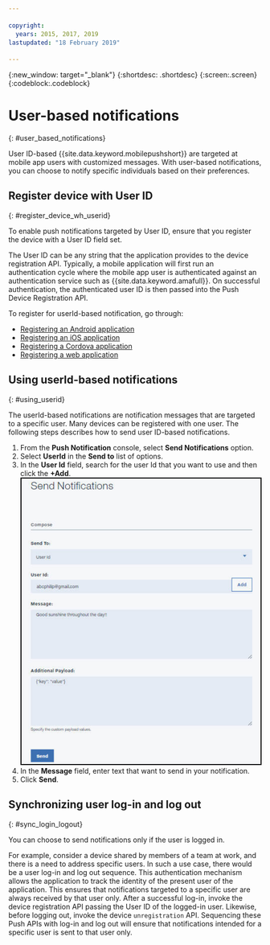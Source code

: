 ```yaml
---

copyright:
  years: 2015, 2017, 2019
lastupdated: "18 February 2019"

---
```


{:new_window: target="_blank"}
{:shortdesc: .shortdesc}
{:screen:.screen}
{:codeblock:.codeblock}

# User-based notifications
{: #user_based_notifications}

User ID-based {{site.data.keyword.mobilepushshort}} are targeted at mobile app users with customized messages. With user-based notifications, you can choose to notify specific individuals based on their preferences.

## Register device with User ID
{: #register_device_wh_userid}

To enable push notifications targeted by User ID, ensure that you register the device with a User ID field set.     

The User ID can be any string that the application provides to the device registration API. Typically, a mobile application will first run an authentication cycle where the mobile app user is authenticated against an authentication service such as {{site.data.keyword.amafull}}. On successful authentication, the authenticated user ID is then passed into the Push Device Registration API. 

To register for userId-based notification, go through:

- [Registering an Android application](https://github.com/ibm-bluemix-mobile-services/bms-clientsdk-android-push/tree/Doc#register-for-notifications)
- [Registering an iOS application](https://github.com/ibm-bluemix-mobile-services/bms-clientsdk-swift-push/tree/Doc#register-for-notifications)
- [Registering a Cordova application](https://github.com/ibm-bluemix-mobile-services/bms-clientsdk-cordova-plugin-push/tree/Doc#register-for-notifications)
- [Registering a web application](https://github.com/ibm-bluemix-mobile-services/bms-clientsdk-javascript-webpush/blob/Doc/README.md#register-for-notifications)


## Using userId-based notifications
{: #using_userid}

The userId-based notifications are notification messages that are targeted to a specific user. Many devices can be registered with one user. The following steps  describes how to send user ID-based notifications.

1. From the **Push Notification** console, select **Send Notifications** option.
1. Select **UserId** in the **Send to** list of options.
1. In the **User Id** field, search for the user Id that you want to use and then click the **+Add**.![Notifications Screen](images/user_notification.jpg)
1. In the **Message** field, enter text that want to send in your notification.
1. Click **Send**.


## Synchronizing user log-in and log out 
{: #sync_login_logout}

You can choose to send notifications only if the user is logged in. 

For example, consider a device shared by members of a team at work, and there is a need to address specific users. In such a use case, there would be a user log-in and log out sequence. This authentication mechanism allows the application to track the identity of the present user of the application. This ensures that notifications targeted to a specific user are always received by that user only. After a successful log-in, invoke the device registration API passing the User ID of the logged-in user. Likewise, before logging out, invoke the device `unregistration` API. Sequencing these Push APIs with log-in and log out will ensure that notifications intended for a specific user is sent to that user only.
